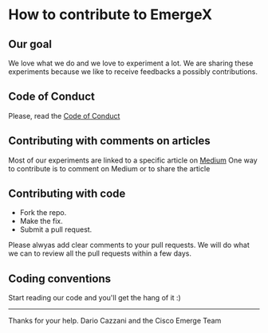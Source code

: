 # How to contribute to EmergeX

## Our goal

We love what we do and we love to experiment a lot.
We are sharing these experiments because we like to receive feedbacks a possibly contributions.

## Code of Conduct

Please, read the [Code of Conduct](http://hi.com)

## Contributing with comments on articles

Most of our experiments are linked to a specific article on [Medium](medium.com)
One way to contribute is to comment on Medium or to share the article

## Contributing with code

* Fork the repo.
* Make the fix.
* Submit a pull request.

Please alwyas add clear comments to your pull requests.
We will do what we can to review all the pull requests within a few days.


## Coding conventions

Start reading our code and you'll get the hang of it :)

--------------------------------------------------------------------------------

Thanks for your help.
Dario Cazzani and the Cisco Emerge Team
